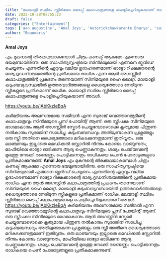 ```yaml
---
title: "മലയാളി സ്ഥിരം സ്റ്റിരിയോ ടൈപ്പ് കഥാപാത്രങ്ങളെ പൊളിച്ചെറിയുകയാണ് രാധിക"
date: 2022-10-28T08:55:23
draft: false
categories: ["Entertainment"]
tags: ['aan augustine', 'Amal Joys', 'Autorickshawkarante Bharya', 'suraj venjarammoodu']
author: "Beaumaris"
---
```


<strong>Amal Joys</strong>

എം മുകുന്ദന്റെ തിരക്കഥയാകുമ്പോൾ ചിത്രം കണക്ട് ആകുമോ എന്നൊരു ഭയമുണ്ടായിരിന്നു. ഒരു സാഹിത്യസൃഷ്ടിയെ സിനിമയുമായി എങ്ങനെ ബ്ലൻഡ് ചെയ്യണം എന്നതിന്റെ ഏറ്റവും വലിയ ഉദാഹരണമാണ് ഓട്ടോ റിക്ഷക്കാരന്റെ ഭാര്യ.ദൃഡനിശ്ചയത്തിന്റെ പ്രതീകമായ രാധിക എന്ന ആൻ അഗസ്റ്റിൻ കഥാപാത്രത്തിന്റ പ്രകടനം തന്നെയാണ് സിനിമയുടെ ഹൈ ലൈറ്റ്. മലയാളി കുടുംബവ്യവസ്ഥയിൽ ഉത്തരവാദിത്തങ്ങളെ ധൈര്യത്തോടെ നേരിടുന്ന സ്ത്രീകളുടെ പ്രതീകമാണ് രാധിക. മലയാളി സ്ഥിരം സ്റ്റിരിയോ ടൈപ്പ് കഥാപാത്രങ്ങളെ പൊളിച്ചെറിയുകയാണ് അവൾ.

https://youtu.be/jAbKkzIeBqA

കുഴിമടിയനും അലസനുമായ സജീവൻ എന്ന സുരാജ് വെഞ്ഞാറമ്മുടിന്റെ കഥാപാത്രവും സിനിമയുടെ പ്ലസ് പോയിന്റ് ആണ്. ഒരു സ്ത്രീപക്ഷ സിനിമയുടെ ഭാഗമാകാനും ആൻ അഗസ്റ്റിൻ സ്കോർ ചെയ്യുമ്പോഴൊക്കെ കൃത്യമായ പിന്തുണ നൽകാനും സുരാജിന് സാധിച്ചു. കുടുംബബന്ധവും അതിലുണ്ടാകുന്ന പ്രശ്നങ്ങളും ഒരു സ്ത്രീ അതിനെ ധൈര്യത്തോടെ മറികടക്കുന്നതുമാണ് ഇതിവൃതം. ഒരു ലാഞ്ചനയും ഇല്ലാതെ മെഡിക്കൽ സ്റ്റോറിൽ നിന്നും കോണ്ടം വാങ്ങുന്നതം, മാഹിയിലെ ഓട്ടോ ഓടിക്കുന്ന ആദ്യ പെണ്ണാകുന്നതും. ശല്യം ചെയ്‌യവന്റെ മുഖത്തു നോക്കി രണ്ടെണ്ണം പൊട്ടിക്കുന്നതും രാധികയെ പെൺ പോരാട്ടങ്ങളുടെ പ്രതീകമാക്കുന്നുണ്ട്.
**Amal Joys** എം മുകുന്ദന്റെ തിരക്കഥയാകുമ്പോൾ ചിത്രം കണക്ട് ആകുമോ എന്നൊരു ഭയമുണ്ടായിരിന്നു. ഒരു സാഹിത്യസൃഷ്ടിയെ സിനിമയുമായി എങ്ങനെ ബ്ലൻഡ് ചെയ്യണം എന്നതിന്റെ ഏറ്റവും വലിയ ഉദാഹരണമാണ് ഓട്ടോ റിക്ഷക്കാരന്റെ ഭാര്യ.ദൃഡനിശ്ചയത്തിന്റെ പ്രതീകമായ രാധിക എന്ന ആൻ അഗസ്റ്റിൻ കഥാപാത്രത്തിന്റ പ്രകടനം തന്നെയാണ് സിനിമയുടെ ഹൈ ലൈറ്റ്. മലയാളി കുടുംബവ്യവസ്ഥയിൽ ഉത്തരവാദിത്തങ്ങളെ ധൈര്യത്തോടെ നേരിടുന്ന സ്ത്രീകളുടെ പ്രതീകമാണ് രാധിക. മലയാളി സ്ഥിരം സ്റ്റിരിയോ ടൈപ്പ് കഥാപാത്രങ്ങളെ പൊളിച്ചെറിയുകയാണ് അവൾ. https://youtu.be/jAbKkzIeBqA കുഴിമടിയനും അലസനുമായ സജീവൻ എന്ന സുരാജ് വെഞ്ഞാറമ്മുടിന്റെ കഥാപാത്രവും സിനിമയുടെ പ്ലസ് പോയിന്റ് ആണ്. ഒരു സ്ത്രീപക്ഷ സിനിമയുടെ ഭാഗമാകാനും ആൻ അഗസ്റ്റിൻ സ്കോർ ചെയ്യുമ്പോഴൊക്കെ കൃത്യമായ പിന്തുണ നൽകാനും സുരാജിന് സാധിച്ചു. കുടുംബബന്ധവും അതിലുണ്ടാകുന്ന പ്രശ്നങ്ങളും ഒരു സ്ത്രീ അതിനെ ധൈര്യത്തോടെ മറികടക്കുന്നതുമാണ് ഇതിവൃതം. ഒരു ലാഞ്ചനയും ഇല്ലാതെ മെഡിക്കൽ സ്റ്റോറിൽ നിന്നും കോണ്ടം വാങ്ങുന്നതം, മാഹിയിലെ ഓട്ടോ ഓടിക്കുന്ന ആദ്യ പെണ്ണാകുന്നതും. ശല്യം ചെയ്‌യവന്റെ മുഖത്തു നോക്കി രണ്ടെണ്ണം പൊട്ടിക്കുന്നതും രാധികയെ പെൺ പോരാട്ടങ്ങളുടെ പ്രതീകമാക്കുന്നുണ്ട്.
